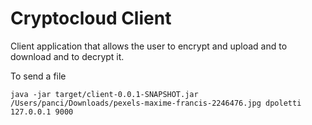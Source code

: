 # Cryptocloud Client 	

Client application that allows the user to encrypt and upload and to download and to decrypt it.


To send a file 

```
java -jar target/client-0.0.1-SNAPSHOT.jar /Users/panci/Downloads/pexels-maxime-francis-2246476.jpg dpoletti 127.0.0.1 9000
```
